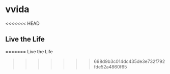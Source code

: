 # vvida
<<<<<<< HEAD
## Live the Life
=======
Live the Life
>>>>>>> 698d9b3c014dc435de3e732f792fde52a4860f65
